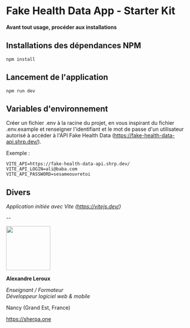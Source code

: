 # Fake Health Data App - Starter Kit

__Avant tout usage, procéder aux installations__

## Installations des dépendances NPM
`npm install`

## Lancement de l'application
`npm run dev`

## Variables d'environnement 

Créer un fichier .env à la racine du projet, en vous inspirant du fichier .env.example et renseigner l'identifiant et le mot de passe d'un utilisateur autorisé à accéder à l'API Fake Health Data (https://fake-health-data-api.shrp.dev/).

Exemple :

```
VITE_API=https://fake-health-data-api.shrp.dev/
VITE_API_LOGIN=ali@baba.com
VITE_API_PASSWORD=sesameouvretoi
```

## Divers
_Application initiée avec Vite (https://vitejs.dev/)_

--

<img src="https://sherpa.one/images/sherpa-logotype.png" width="120px">

__Alexandre Leroux__

_Enseignant / Formateur_<br>
_Développeur logiciel web & mobile_

Nancy (Grand Est, France)

https://sherpa.one
